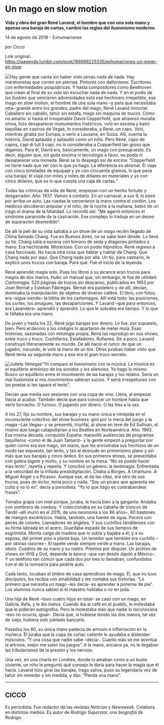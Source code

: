 # Un mago en slow motion

**Vida y obra del gran René Lavand, el hombre que con una sola mano y apenas una baraja de cartas, cambió las reglas del ilusionismo moderno.**

14 de agosto de 2019 - Exhumaciones

_por Cicco_

Link original: https://laagenda.tumblr.com/post/186988225335/exhumaciones-un-mago-en-slow

![](https://64.media.tumblr.com/b2798c8be9ad59b16f233c1ec7162491/0010aa2730637032-0b/s500x750/334f7cf1f0d1c8d4f7e65dbe4a90e3a62374f10f.jpg)Hay
gente que canta sin haber visto jamás nada de nada. Hay maratonistas
que corren sin piernas. Pintores con daltonismo. Escritores con
enfermedades psiquiátricas. Y hasta compositores como Beethoven que
crean al final de su vida sin escuchar nada de nada. Y en el podio de
los ilustres que vencieron adversidades está ese hechicero
irrepetible, ese mago en slow motion, el hombre de una sola mano –y
para qué necesitaba otra– grande entre los grandes, padre del mago,
René Lavand inmortal. Caballero sin caballo, tahúr sin estafa, mago
sin máquina de trucos. Cómo no amarlo: si hasta el insuperable
David Copperfield, que atravesó muralla china, hizo desaparecer
monumentos históricos, voló en escena y  batió taquillas en
casinos de Vegas, lo consideraba, a René, un capo. Voló, mientras
giraba por Europa, a verlo a Lausana, en Suiza. Allí, cuenta la
historia, David aplaudió y aplaudió como un niño. Pero René, capo
de capos, capi di tuti li capi, no lo consideraba a Copperfield tan
groso que digamos. Para él, David era, básicamente, un mago con
presupuesto. Es decir, alguien que, sin guita encima ni tecnología a
favor, no podía ni desaparecer una moneda. René se lo despegó así
de encina: “Copperfield no tiene nada que ver con lo que yo hago.
La diferencia es abismal. Él viaja con cinco toneladas de equipaje y
yo con cincuenta gramos, lo que pesa una baraja; él viaja con miles
y miles de dólares en materiales y yo con cinco dólares, que es lo
que cuesta una caja de cartas.”


Todas
las crónicas de vida de René, empiezan con un hecho fortuito y
desgarrador. Año: 1937. Vamos a contarlo. En un carnaval, a sus 9,
lo pasó por arriba un auto. Las ruedas le cercenaron la mano contra
el cordón. Los médicos decidieron amputar y el niño, de la noche a
la mañana, bebió de un trago el drama de la fatalidad. Lo recordó
así: “Me
agarró entonces el síndrome paranoide de la castración. Ese
complejo lo traduje en un deseo de superación desmedido”. 


De
allí la peli de su vida saltaba a un show de un mago recién llegado
de China llamado Chang. Fue en Buenos Aires, no se sabe bien dónde.
Lo llevó su tía. Chang salía a escena con kimono de seda y
dragones pintados a mano. Era hechizante. Misterioso. Con un poder
hipnótico. René regresó a casa fascinado. No hacía otra cosa que
hablar y hablar de Chang. Que Chang nada por aquí. Que Chang nada
por allá. Un tío, para calmarlo, le explicó unos trucos con
baraja. Para qué. Fue el inicio de la leyenda.

René
aprendió magia solo. Pues los libros a su alcance eran trucos para
magos de dos manos. Hubo un manual que, sin embargo, le fue de
utilidad: *Cartomagia*. 520 páginas de trucos sin descanso, publicados
en 1953 por Joan Bernat y Esteban Fábregas. Bernat era pastelero y
de allí, decían, dominaba la manipulación de objetos de diverso
calibre. El libro, con fotos, era –sigue siendo– la biblia de los
cartomagos. Allí está todo: las posiciones, los cortes, los
amagues, las desapariciones. Y Lavand –que para entonces, era
Lavandera– aprendió y aprendió. Lo que le sobraba era tiempo. Y lo
que le faltaba era una mano.

De
joven y hasta los 22, René jugó barajas por dinero. Le fue, por
supuesto, bien. Pero el decoro y los códigos lo apartaron de meter
mula. Esas historias, sazonadas con mitología propia, René las
reprodujo en sus shows, entre truco y truco. Cuchilleros.
Estafadores. Rufianes. De a poco, Lavand construyó literariamente su
mundo. De allí nació el rumor de que un jugador, iracundo, le voló
la mano de un tiro. Otros juraban haber visto que René tenía su
segunda mano y ese era el gran truco secreto.

![Julieta Venegas](https://64.media.tumblr.com/7691171ff08750c14db27edd0a7fe79b/0010aa2730637032-95/s250x400/f9f8f51b1f521beab12d2e6d699741bc503f0a06.jpg)“Yo
comparo el ilusionismo con la música. La música es el equilibrio
armónico de los sonidos y los silencios. Yo hago lo mismo. Busco un
equilibrio entre el movimiento de las barajas y los relatos. Sería
un mal ilusionista si mis movimientos salieran sucios. Y sería
irrespetuoso con los poetas si les tapara el texto”.

Decían
que medía sus sesiones con una copa de vino. Llena, al empezar.
Vacía al acabar. También decía que para conocer un hombre había
que verlo borracho. O furioso. O jugando por dinero. O las tres a la
vez.

A
los 27, fijó su nombre, sus barajas y su mano única e intrépida en
el inconsciente colectivo del show business: giró por la meca del
juego y la magia –Las Vegas– y se presentó, triunfal, al show en
tevé de Ed Sullivan, el mismo que luego catapultarían a los Beatles
en Norteamérica. Año: 1963. Esa misma década, conquistó España:
maravilló audiencias de programas taquilleros –como el de Juan
Tamariz– y la gente empezó a preguntar por quién corno era ese
mago, sin mano, que les enrostraba sus hechizos de un modo tan
expuesto, tan lento, y tan al desnudo en primerísimo plano y sin
más que sus barajas y cinco dedos. En sus primeros shows, se
presentaba con galera bigote y moño, y su nombre en la mesa. “No
se puede hacer más lento”, repetía y repetía. Y concibió un
género: la lentimagia. Enfrentada a la velocidad de la trillada
prestidigitación. Citaba a Borges. A Unamuno. A Miguel Ángel y a
Picasso. Aunque ese, el de las citas, era otro de sus trucos, pues de
lector, tenía poco y nada. “Soy un pícaro que aparenta ser culto
y no lo es”, decía a periodista. “Yo lo que hago es
contrabandear frases”. 


Tomaba
grapa con miel porque, juraba, le hacía bien a la garganta. Andaba
con sombrero de cowboy. Y coleccionaba en su cabaña de troncos de
Tandil –allí murió en el 2015, de una neumonía a los 86 años–,
60 bastones de mangos excéntricos. Había, también, una fuente de
agua. Pecera con peces de colores. Llamadores de ángeles. Y sus
cuchillos tandilenses con su firma labrada en el acero. Guardaba
espada de sus tiempos de esgrimista. Monta carga de madera que lo
subía y bajaba a él, y a su esposa, del primer piso a planta baja.
Un tenedor que también era cuchillo –por obvias razones–. El
tapete verde siempre verde a mano. Las barajas, obvio. Cuadros de su
mano y su rostro. Premios por doquier. Un archivo de shows en VHS y
Dvd, depende la época –que van desde Japón a México–. Y un
teléfono tan común que cada dos por tres lo llamaban, confundidos
con el de la remisería para pedirle auto. 


Cada
tanto, tocaban el timbre de casa aprendices de mago. Él, que no tuvo
discípulos, los recibía con amabilidad y les contaba sus historias.
“Lo primero que necesita un mago –les decía– es aprender a
ponerse de pie”. Los alumnos nunca sabían si el maestro hablaba o
no en joda.

Una
hija de René –tuvo cuatro hijos en total– se casó con un mago, en
Galicia, Rafa, y le dio nietos. Cuando iba al café en el pueblo, le
molestaba que le pidieran autógrafos. Pero le molestaba más que
nadie lo reconociera –eso no ocurría, igual–. Decía que, si
hubiese tenido las dos manos, tal vez de viejo, hubiera sido jubilado
bancario.

Pasados
los 80, su única mano padecía de artrosis e inflamación en la
muñeca. Él juraba que la copa de coñac caliente lo ayudaba a
distender músculos. “Y una cosa que nadie sabe –decía–. Cuánto
más se me acentúa la artrosis, mejor me salen los juegos”. A la
mano, anciana ya, no le llegaban las tribulaciones de la presión y
los nervios. 


Una
vez, en una charla en Londres, donde lo amaban como a un busto
viviente, un niño le preguntó qué consejo le daría para hacer la
magia que él hacía. Lavand hizo girar las barajas, trago saliva,
puso su legendaria voz de tahúr sin remedio y sin medida, y dijo:
“Pierda una mano”.



---

 CICCO
------

 Es periodista. Fue redactor de las revistas *Noticias* y *Newsweek*. Colabora en distintos medios. Es autor de *Rodrigo Superstar, una biografía de Rodrigo*. 

